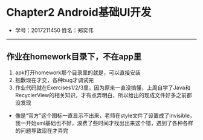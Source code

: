 # Chapter2 Android基础UI开发
* 学号：2017211450 姓名：郑奕伟
------
## 作业在homework目录下，不在app里
1. apk打开homework那个目录里的就是，可以直接安装
2. 抱歉现在才交，各种bug才调试完
3. 作业代码就在Exercises1/2/3里，因为原来一直没搞懂，上周自学了Java和RecyclerView的相关知识，才有点弄明白，所以给出的现成文件好多之前都没发现
  + 像是“官方”这个图标一直显示不出来，老师在style文件了设置成了invisible，我一开始xml基础也不好，浪费了些时间才找出出来这个错，遇到了各种各样的问题导致现在才弄完
